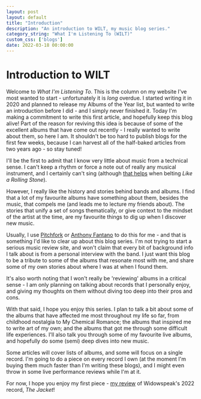 ```yaml
---
layout: post
layout: default
title: "Introduction"
description: "An introduction to WILT, my music blog series."
category_string: "What I'm Listening To (WILT)"
custom_css: ['blogs']
date: 2022-03-18 00:00:00
---
```


# Introduction to WILT

Welcome to *What I'm Listening To*. This is the column on my website I've most wanted to start - unfortunately it is *long* overdue. I started writing it in 2020 and planned to release my Albums of the Year list, but wanted to write an introduction before I did - and I simply never finished it. Today I'm making a commitment to write this first article, and hopefully keep this blog alive! Part of the reason for reviving this idea is because of some of the excellent albums that have come out recently - I really wanted to write about them, so here I am. It shouldn't be too hard to publish blogs for the first few weeks, because I can harvest all of the half-baked articles from two years ago - so stay tuned!

I'll be the first to admit that I know very little about music from a technical sense. I can't keep a rhythm or force a note out of really any musical instrument, and I certainly can't sing (although [that helps](https://www.bbc.co.uk/music/articles/13167a96-2ca5-4f73-8e52-30b094e6853a) when belting *Like a Rolling Stone*).

However, I really like the history and stories behind bands and albums. I find that a lot of my favourite albums have something about them, besides the music, that compels me (and leads me to lecture my friends about). The stories that unify a set of songs thematically, or give context to the mindset of the artist at the time, are my favourite things to dig up when I discover new music.

Usually, I use [Pitchfork](https://pitchfork.com/reviews/albums/sharon-van-etten-epic-ten/) or [Anthony Fantano](https://www.youtube.com/watch?v=PECeceTOCU8) to do this for me - and that is something I'd like to clear up about this blog series. I'm not trying to start a serious music review site, and won't claim that every bit of background info I talk about is from a personal interview with the band. I just want this blog to be a tribute to some of the albums that resonate most with me, and share some of my own stories about where I was at when I found them.

It's also worth noting that I won't really be 'reviewing' albums in a critical sense - I am only planning on talking about records that I personally enjoy, and giving my thoughts on them without diving too deep into their pros and cons.

With that said, I hope you enjoy this series. I plan to talk a bit about some of the albums that have affected me most throughout my life so far, from childhood nostalgia to My Chemical Romance; the albums that inspired me to write art of my own; and the albums that got me through some difficult life experiences. I'll also talk you through some of my favourite live albums, and hopefully do some (semi) deep dives into new music.

Some articles will cover lists of albums, and some will focus on a single record. I'm going to do a piece on every record I own (at the moment I'm buying them much faster than I'm writing these blogs), and I might even throw in some live performance reviews while I'm at it.

For now, I hope you enjoy my first piece - [my review](https://www.mac-goodwin.com/blog/wilt/2022/03/18/widowspeak-the-jacket.html) of Widowspeak's 2022 record, *The Jacket*!